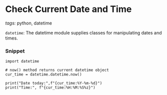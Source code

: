 # Check Current Date and Time

*tags:* python, datetime

`datetime`: The datetime module supplies classes for manipulating dates and times.

### Snippet 
```
import datetime 

# now() method returns current datetime object
cur_time = datetime.datetime.now()  

print("Date today:",f"{cur_time:%Y-%m-%d}")
print("Time:", f"{cur_time:%H:%M:%S%z}")
```
